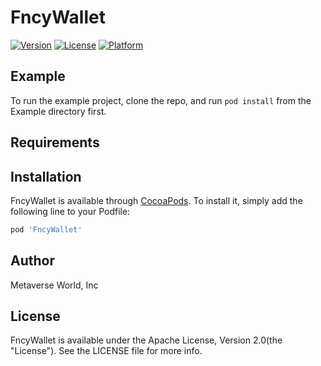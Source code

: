 # FncyWallet

[![Version](https://img.shields.io/cocoapods/v/FncyWallet.svg?style=flat)](https://cocoapods.org/pods/FncyWallet)
[![License](https://img.shields.io/cocoapods/l/FncyWallet.svg?style=flat)](https://cocoapods.org/pods/FncyWallet)
[![Platform](https://img.shields.io/cocoapods/p/FncyWallet.svg?style=flat)](https://cocoapods.org/pods/FncyWallet)

## Example

To run the example project, clone the repo, and run `pod install` from the Example directory first.

## Requirements

## Installation

FncyWallet is available through [CocoaPods](https://cocoapods.org). To install
it, simply add the following line to your Podfile:

```ruby
pod 'FncyWallet'
```

## Author

Metaverse World, Inc

## License

FncyWallet is available under the Apache License, Version 2.0(the "License"). See the LICENSE file for more info.
